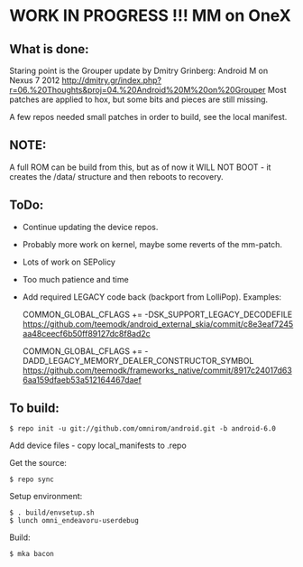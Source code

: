 WORK IN PROGRESS !!! MM on OneX
===============================


What is done:
-------------

Staring point is the Grouper update by Dmitry Grinberg: Android M on Nexus 7 2012
http://dmitry.gr/index.php?r=06.%20Thoughts&proj=04.%20Android%20M%20on%20Grouper
Most patches are applied to hox, but some bits and pieces are still missing.

A few repos needed small patches in order to build, see the local manifest.

NOTE:
-----
A full ROM can be build from this, but as of now it WILL NOT BOOT -
 it creates the /data/ structure and then reboots to recovery.

ToDo:
-----

- Continue updating the device repos.
- Probably more work on kernel, maybe some reverts of the mm-patch.
- Lots of work on SEPolicy
- Too much patience and time
- Add required LEGACY code back (backport from LolliPop). Examples:

    COMMON_GLOBAL_CFLAGS += -DSK_SUPPORT_LEGACY_DECODEFILE
    https://github.com/teemodk/android_external_skia/commit/c8e3eaf7245aa48ceecf6b50ff89127dc8f8ad2c
    
    COMMON_GLOBAL_CFLAGS += -DADD_LEGACY_MEMORY_DEALER_CONSTRUCTOR_SYMBOL
    https://github.com/teemodk/frameworks_native/commit/8917c24017d636aa159dfaeb53a512164467daef



To build:
---------

    $ repo init -u git://github.com/omnirom/android.git -b android-6.0

Add device files - copy local_manifests to .repo

Get the source:

    $ repo sync

Setup environment:

    $ . build/envsetup.sh
    $ lunch omni_endeavoru-userdebug

Build:

    $ mka bacon




